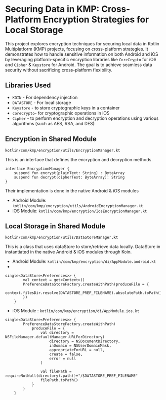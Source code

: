 # Securing Data in KMP: Cross-Platform Encryption Strategies for Local Storage

This project explores encryption techniques for securing local data in Kotlin Multiplatform (KMP) projects, focusing on cross-platform strategies. It demonstrates how to handle sensitive information on both Android and iOS by leveraging platform-specific encryption libraries like `CoreCrypto` for iOS and `Cipher` & `Keystore` for Android. 
The goal is to achieve seamless data security without sacrificing cross-platform flexibility.

## Libraries Used
- `KOIN` - For dependency injection
- `DATASTORE` - For local storage
- `Keystore` - to store cryptographic keys in a container
- `CoreCrypto`- for cryptographic operations in iOS
- `Cipher` - to perform encryption and decryption operations using various algorithms (such as AES, RSA, and DES)

## Encryption in Shared Module
`kotlin/com/kmp/encryption/utils/EncryptionManager.kt`

This is an interface that defines the encryption and decryption methods.

```
interface EncryptionManager {
    suspend fun encrypt(plainText: String) : ByteArray
    suspend fun decrypt(cipherText: ByteArray): String
}
```

Their implementation is done in the native Android & iOS modules
- Android Module: `kotlin/com/kmp/encryption/utils/AndroidEncryptionManager.kt`
- iOS Module: `kotlin/com/kmp/encryption/IosEncryptionManager.kt`

## Local Storage in Shared Module
`kotlin/com/kmp/encryption/utils/DataStoreManager.kt`

This is a class that uses dataStore to store/retrieve data locally. DataStore in instantiated in the native Android & iOS modules through Koin.

- Android Module: `kotlin/com/kmp/encryption/di/AppModule.android.kt`
- 
```
single<DataStore<Preferences>> {
        val context = get<Context>()
        PreferenceDataStoreFactory.createWithPath(produceFile = {
            context.filesDir.resolve(DATASTORE_PREF_FILENAME).absolutePath.toPath()
        })
    }
```

- iOS Module : `kotlin/com/kmp/encryption/di/AppModule.ios.kt`

```
single<DataStore<Preferences>> {
        PreferenceDataStoreFactory.createWithPath(
            produceFile = {
                val directory = NSFileManager.defaultManager.URLForDirectory(
                    directory = NSDocumentDirectory,
                    inDomain = NSUserDomainMask,
                    appropriateForURL = null,
                    create = false,
                    error = null
                )

                val filePath = requireNotNull(directory).path()+"/$DATASTORE_PREF_FILENAME"
                filePath.toPath()
            }
        )
    }
```

